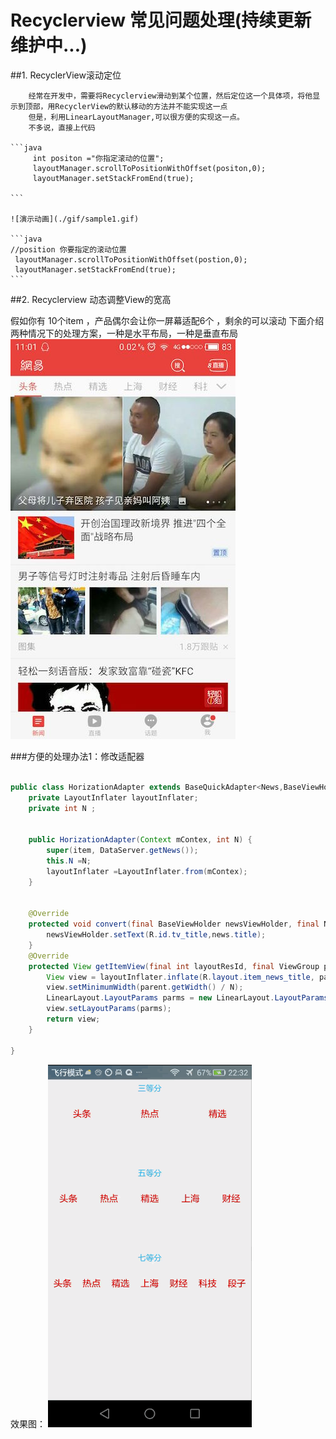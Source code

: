 # Recyclerview 常见问题处理(持续更新维护中...)

##1. RecyclerView滚动定位

		经常在开发中，需要将Recyclerview滑动到某个位置，然后定位这一个具体项，将他显示到顶部，用RecyclerView的默认移动的方法并不能实现这一点
		但是，利用LinearLayoutManager,可以很方便的实现这一点。
		不多说，直接上代码
		
	```java
	     int positon ="你指定滚动的位置";
	     layoutManager.scrollToPositionWithOffset(positon,0);
	     layoutManager.setStackFromEnd(true);
	
	```
		
	![演示动画](./gif/sample1.gif)
	
	```java
	//position 你要指定的滚动位置
	 layoutManager.scrollToPositionWithOffset(postion,0);
	 layoutManager.setStackFromEnd(true);
	```

##2. Recyclerview 动态调整View的宽高 

假如你有 10个item ，产品偶尔会让你一屏幕适配6个 ，剩余的可以滚动
下面介绍两种情况下的处理方案，一种是水平布局，一种是垂直布局
![网易效果](./gif/news.jpg)

###方便的处理办法1：修改适配器

```java

public class HorizationAdapter extends BaseQuickAdapter<News,BaseViewHolder> {
    private LayoutInflater layoutInflater;
    private int N ;


    public HorizationAdapter(Context mContex, int N) {
        super(item, DataServer.getNews());
        this.N =N;
        layoutInflater =LayoutInflater.from(mContex);
    }


    @Override
    protected void convert(final BaseViewHolder newsViewHolder, final News news) {
        newsViewHolder.setText(R.id.tv_title,news.title);
    }
    @Override
    protected View getItemView(final int layoutResId, final ViewGroup parent) {
        View view = layoutInflater.inflate(R.layout.item_news_title, parent, false);
        view.setMinimumWidth(parent.getWidth() / N);
        LinearLayout.LayoutParams parms = new LinearLayout.LayoutParams(parent.getWidth() / N, ViewGroup.LayoutParams.MATCH_PARENT);
        view.setLayoutParams(parms);
        return view;
    }

}

```
效果图：
![效果图](./gif/divide.gif)
